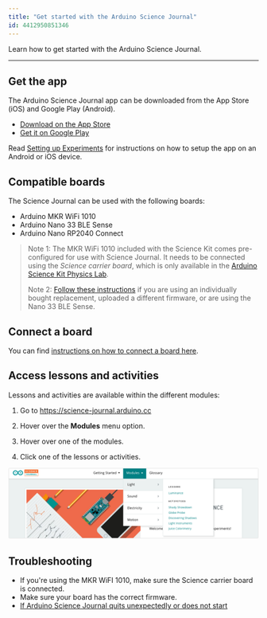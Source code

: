 ```yaml
---
title: "Get started with the Arduino Science Journal"
id: 4412950851346
---
```


Learn how to get started with the Arduino Science Journal.

---

## Get the app

The Arduino Science Journal app can be downloaded from the App Store (iOS) and Google Play (Android).

* [Download on the App Store](https://apps.apple.com/us/app/arduino-science-journal/id1518014927)
* [Get it on Google Play](https://play.google.com/store/apps/details?id=cc.arduino.sciencejournal)

Read [Setting up Experiments](https://science-journal.arduino.cc/sj/module/getting-started-1/lesson/setting-up-experiments) for instructions on how to setup the app on an Android or iOS device.

## Compatible boards

The Science Journal can be used with the following boards:

* Arduino MKR WiFi 1010
* Arduino Nano 33 BLE Sense
* Arduino Nano RP2040 Connect

> Note 1: The MKR WiFi 1010 included with the Science Kit comes pre-configured for use with Science Journal. It needs to be connected using the _Science carrier board_, which is only available in the [Arduino Science Kit Physics Lab](https://store.arduino.cc/products/arduino-science-kit-physics-lab).
>
> Note 2: [Follow these instructions](https://support.arduino.cc/hc/en-us/articles/4408029337746-Upload-the-Science-Journal-firmware) if you are using an individually bought replacement, uploaded a different firmware, or are using the Nano 33 BLE Sense.

## Connect a board

You can find [instructions on how to connect a board here](https://support.arduino.cc/hc/en-us/articles/4407749620370-Connect-a-board-to-the-Science-Journal-app).

## Access lessons and activities

Lessons and activities are available within the different modules:

1. Go to <https://science-journal.arduino.cc>

2. Hover over the **Modules** menu option.

3. Hover over one of the modules.

4. Click one of the lessons or activities.

![Accessing lessons and activities in the menu.](img/science-journal-web-modules-dropdown.png)

## Troubleshooting

* If you're using the MKR WiFI 1010, make sure the Science carrier board is connected.
* Make sure your board has the correct firmware.
* [If Arduino Science Journal quits unexpectedly or does not start](https://support.arduino.cc/hc/en-us/articles/4409561973010)
